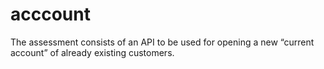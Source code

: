 # acccount
The assessment consists of an API to be used for opening a new “current account” of already existing customers.
